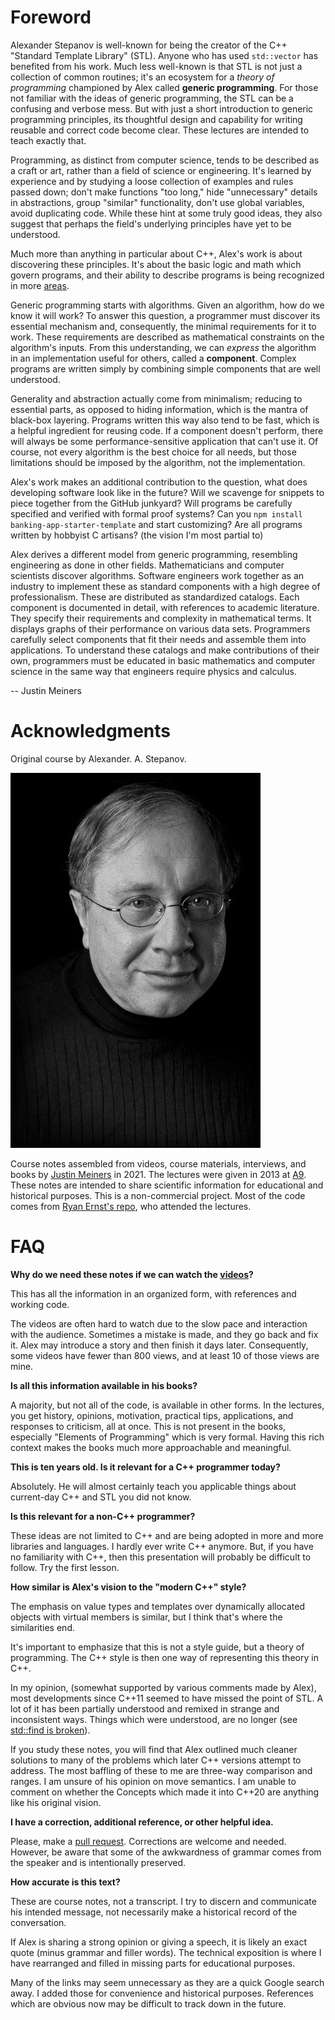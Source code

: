 Foreword
==========

Alexander Stepanov is well-known for being the creator of the C++ "Standard Template Library" (STL).
Anyone who has used `std::vector` has benefited from his work.
Much less well-known is that STL is not just a collection
of common routines;
it's an ecosystem for a *theory of programming*
championed by Alex called **generic programming**.
For those not familiar with the ideas of generic programming, the STL
can be a confusing and verbose mess.
But with just a short introduction to generic 
programming
principles, its thoughtful design and capability
for writing reusable and correct code become clear.
These lectures are intended to teach exactly that.

Programming, as distinct from computer science,
tends to be described as a craft or art,
rather than a field of science or engineering.
It's learned by experience and by studying a loose collection
of examples and rules passed down;
don't make functions "too long," hide "unnecessary" details
in abstractions, group "similar" functionality,
don't use global variables,
avoid duplicating code.
While these hint at some truly good ideas, they also 
suggest that perhaps the field's underlying principles
have yet to be understood.

Much more than anything in particular about C++,
Alex's work is about discovering these principles.
It's about the basic logic and math which govern programs,
and their ability to describe programs is being recognized
 in more [areas][wwdc].

Generic programming starts with algorithms.
Given an algorithm, how do we know it will work?
To answer this question, a programmer must discover its essential mechanism
and, consequently, the minimal requirements for it to work.
These requirements are described as mathematical
constraints on the algorithm's inputs.
From this understanding, we can *express* the algorithm
in an implementation useful for others, called a **component**.
Complex programs are written simply by combining simple
components that are well understood.

Generality and abstraction actually come from minimalism;
reducing to essential parts,
as opposed to hiding information,
which is the mantra of black-box layering.
Programs written this way also tend to be fast,
which is a helpful ingredient for reusing code.
If a component doesn't perform, 
there will always be some performance-sensitive application
that can't use it.
Of course, not every algorithm is the best choice for all needs,
but those limitations should be imposed by the algorithm,
not the implementation.

Alex's work makes an additional contribution 
to the question, what does developing software look like in the future?
Will we scavenge for snippets to piece together from the GitHub junkyard?
Will programs be carefully specified and verified with formal proof systems?
Can you `npm install banking-app-starter-template` and 
start customizing?
Are all programs written by hobbyist C artisans? (the vision I'm most partial to)

Alex derives a different model from generic programming,
resembling engineering as done in other fields.
Mathematicians and computer scientists discover algorithms.
Software engineers work together as an industry to implement these as 
standard components with a high degree of professionalism.
These are distributed as standardized catalogs.
Each component is documented in detail, with references to academic literature.
They specify their requirements and complexity in mathematical terms.
It displays graphs of their performance on various data sets.
Programmers carefully select components that fit their needs
and assemble them into applications.
To understand these catalogs and make contributions of their own,
programmers must be educated in basic mathematics
and computer science
in the same way that engineers require
physics and calculus.

-- Justin Meiners


[wwdc]: https://developer.apple.com/videos/play/wwdc2015/408/

# Acknowledgments

Original course by Alexander. A. Stepanov.

![alex](img/alex.jpg)

Course notes assembled from videos, course materials, interviews,
and books by [Justin Meiners](https://github.com/justinmeiners) in 2021.
The lectures were given in 2013 at [A9](https://en.wikipedia.org/wiki/A9.com).
These notes are intended 
to share scientific information for educational and historical purposes. 
This is a non-commercial project.
Most of the code comes from [Ryan Ernst's repo](https://github.com/rjernst),
who attended the lectures.

# FAQ

**Why do we need these notes if we can watch the [videos][videos]?**

This has all the information in an organized form, with references
and working code.

The videos are often hard to watch due to the slow pace and interaction with the audience.
Sometimes a mistake is made, and they go back and fix it.
Alex may introduce a story and then finish it days later.
Consequently, some videos have fewer than 800 views,
and at least 10 of those views are mine.

[videos]: https://www.youtube.com/watch?v=aIHAEYyoTUc&list=PLHxtyCq_WDLXryyw91lahwdtpZsmo4BGD

**Is all this information available in his books?**

A majority, but not all of the code, is available in other forms.
In the lectures, you get history, opinions, motivation, practical tips, applications, and responses to criticism, all at once.
This is not present in the books, especially "Elements of Programming" which is very formal.
Having this rich context makes the books much more approachable and meaningful.

**This is ten years old. Is it relevant for a C++ programmer today?**

Absolutely. He will almost certainly teach you applicable things about
current-day C++ and STL you did not know.

**Is this relevant for a non-C++ programmer?**

These ideas are not limited to C++ and are being adopted
in more and more libraries and languages.
I hardly ever write C++ anymore.
But, if you have no familiarity with C++, then
this presentation will probably be difficult
to follow.
Try the first lesson.

**How similar is Alex's vision to the  "modern C++" style?**

The emphasis on value types and templates over dynamically allocated
objects with virtual members is similar,
but I think that's where the similarities end.

It's important to emphasize that this is not a style guide,
but a theory of programming.
The C++ style is then one way of representing this theory in C++.

In my opinion, (somewhat supported by various comments made by Alex),
most developments since C++11 seemed to have missed the point of STL.
A lot of it has been partially understood and remixed in strange and inconsistent ways.
Things which were understood, are no longer (see [std::find is broken][find-broken]).

If you study these notes, you will find that Alex outlined much cleaner solutions to many of the problems which later C++ versions attempt to address. 
The most baffling of these to me are three-way comparison and ranges.
I am unsure of his opinion on move semantics.
I am unable to comment on whether the Concepts which made it into C++20
are anything like his original vision.

[find-broken]: https://sean-parent.stlab.cc/papers-and-presentations/#warning-stdfind-is-broken

**I have a correction, additional reference, or other helpful idea.**

Please, make a [pull request](https://github.com/justinmeiners/efficient-programming-with-components).
Corrections are welcome and needed.
However, be aware that some of the awkwardness of grammar
comes from the speaker and is intentionally preserved.

**How accurate is this text?**

These are course notes, not a transcript.
I try to discern and communicate his intended message,
not necessarily make a historical record of the conversation.

If Alex is sharing a strong opinion or giving a speech,
it is likely an exact quote (minus grammar and filler words).
The technical exposition is where 
I have rearranged and filled in missing parts
for educational purposes.

Many of the links may seem unnecessary as they are a quick Google search away.
I added those for convenience and historical purposes.
References which are obvious now may be difficult to track down in the future.
